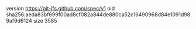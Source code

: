 version https://git-lfs.github.com/spec/v1
oid sha256:aeda83bf699f00ad8cf082a844de880ca52c16490968d84e1091d989af9d6124
size 3585
